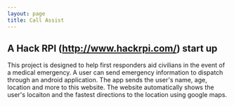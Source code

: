 ```yaml
---
layout: page
title: Call Assist
---
```


## A Hack RPI (http://www.hackrpi.com/) start up
This project is designed to help first responders aid civilians in the event of a medical emergency. 
A user can send emergency information to dispatch through an android application.
The app sends the user's name, age, location and more to this website.
The website automatically shows the user's locaiton and the fastest directions to the location using google maps. 

